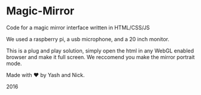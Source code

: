 # Magic-Mirror
Code for a magic mirror interface written in HTML/CSS/JS

We used a raspberry pi, a usb microphone, and a 20 inch monitor.

This is a plug and play solution, simply open the html in any WebGL enabled browser and make it full screen. We reccomend you make the mirror portrait mode.

Made with ❤ by Yash and Nick.

2016
